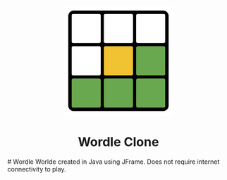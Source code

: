 <p align="center">
  <picture>
    <source media="(prefers-color-scheme: light)" srcset="Wordle.png">
    <img alt="Wordle" height="250px" src="Wordle.png">
  </picture>
</p>
<h1 align="center">Wordle Clone</h1>
# Wordle
Worlde created in Java using JFrame. Does not require internet connectivity to play. 

